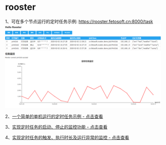 # rooster
1、可在多个节点运行的定时任务示例:
https://rooster.fetosoft.cn:8000/task
![Image](https://github.com/gbinb/rooster/blob/master/rooster-demo/src/main/webapp/static/images/20200202163338.png)

2、[一个简单的单机运行的定时任务示例 - 点击查看](https://github.com/gbinb/rooster/wiki/%E4%B8%80%E4%B8%AA%E7%AE%80%E5%8D%95%E7%9A%84%E5%8D%95%E6%9C%BA%E8%BF%90%E8%A1%8C%E7%9A%84%E5%AE%9A%E6%97%B6%E4%BB%BB%E5%8A%A1%E7%A4%BA%E4%BE%8B)

3、[实现定时任务的启动、停止的监控功能 - 点击查看](https://github.com/gbinb/rooster/wiki/%E7%BB%99%E5%AE%9A%E6%97%B6%E4%BB%BB%E5%8A%A1%E7%9A%84%E5%90%AF%E5%8A%A8%E3%80%81%E5%81%9C%E6%AD%A2%E5%A2%9E%E5%8A%A0%E7%9B%91%E6%8E%A7)

4、[实现定时任务的触发、执行时长及运行异常的监控 - 点击查看](https://github.com/gbinb/rooster/wiki/%E5%AE%9E%E7%8E%B0%E5%AE%9A%E6%97%B6%E4%BB%BB%E5%8A%A1%E7%9A%84%E8%A7%A6%E5%8F%91%E3%80%81%E6%89%A7%E8%A1%8C%E6%97%B6%E9%95%BF%E5%8F%8A%E8%BF%90%E8%A1%8C%E5%BC%82%E5%B8%B8%E7%9A%84%E7%9B%91%E6%8E%A7)

